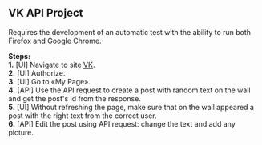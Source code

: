 ## VK API Project

Requires the development of an automatic test with the ability to run both Firefox and Google Chrome.  

**Steps:**  
**1.** [UI] Navigate to site [VK]( https://vk.com/).  
**2.** [UI] Authorize.  
**3.** [UI] Go to «My Page».  
**4.** [API] Use the API request to create a post with random text on the wall and get the post's id from the response.  
**5.** [UI] Without refreshing the page, make sure that on the wall appeared a post with the right text from the correct user.   
**6.** [API] Edit the post using API request: change the text and add any picture.  
